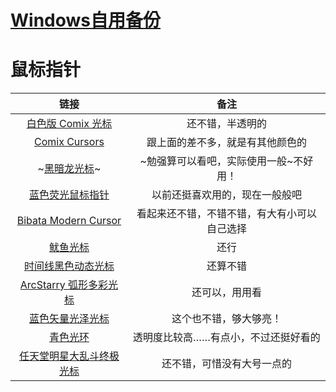 # [Windows自用备份](https://github.com/noteMay/blog/issues/26)

# 鼠标指针

|链接|备注|
|:---:|:---:|
|[白色版 Comix 光标](https://zhutix.com/ico/comix-cursors-white/)|还不错，半透明的|
|[Comix Cursors](https://zhutix.com/ico/comix-cursors/)|跟上面的差不多，就是有其他颜色的|
|~[黑暗龙光标](https://zhutix.com/ico/black-dragon-blue/)~|~勉强算可以看吧，实际使用一般~不好用！|
|[蓝色荧光鼠标指针](https://zhutix.com/ico/blue-gsb/)|以前还挺喜欢用的，现在一般般吧|
|[Bibata Modern Cursor](https://zhutix.com/ico/bibata-modern-cursor/)|看起来还不错，不错不错，有大有小可以自己选择|
|[鱿鱼光标](https://zhutix.com/ico/squid-cursors/)|还行|
|[时间线黑色动态光标](https://zhutix.com/ico/shijian-hei-guang/)|还算不错|
|[ArcStarry 弧形多彩光标](https://zhutix.com/ico/arcstarry-cursors/)|还可以，用用看|
|[蓝色矢量光泽光标](https://zhutix.com/ico/vectorgloss-blue-cursors/)|这个也不错，够大够亮！|
|[青色光环](https://zhutix.com/ico/cyan-ring-sk/)|透明度比较高……有点小，不过还挺好看的|
|[任天堂明星大乱斗终极光标](https://zhutix.com/ico/super-smash-bros-ultimate-cursor/)|还不错，可惜没有大号一点的|